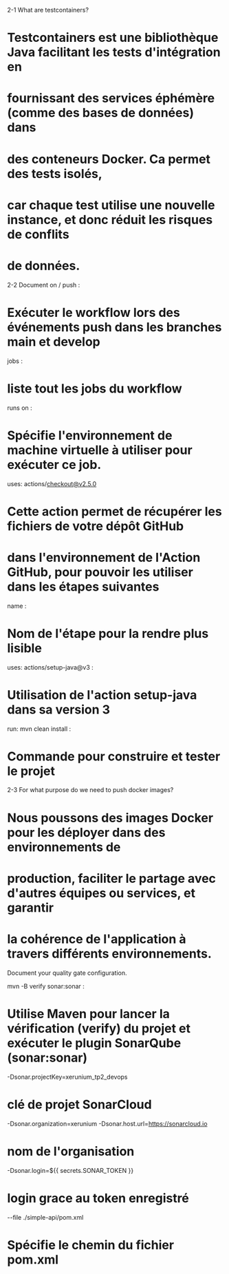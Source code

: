 2-1 What are testcontainers?

# Testcontainers est une bibliothèque Java facilitant les tests d'intégration en 
# fournissant des services éphémère (comme des bases de données) dans 
# des conteneurs Docker. Ca permet des tests isolés, 
# car chaque test utilise une nouvelle instance, et donc réduit les risques de conflits 
# de données.

2-2 Document 
on / push : 
# Exécuter le workflow lors des événements push dans les branches main et develop

jobs : 
# liste tout les jobs du workflow

runs on : 
# Spécifie l'environnement de machine virtuelle à utiliser pour exécuter ce job.

uses: actions/checkout@v2.5.0
# Cette action permet de récupérer les fichiers de votre dépôt GitHub
# dans l'environnement de l'Action GitHub, pour pouvoir les utiliser dans les étapes suivantes

name :
# Nom de l'étape pour la rendre plus lisible

uses: actions/setup-java@v3 :  
# Utilisation de l'action setup-java dans sa version 3

run: mvn clean install : 
# Commande pour construire et tester le projet

2-3 For what purpose do we need to push docker images?

# Nous poussons des images Docker pour les déployer dans des environnements de 
# production, faciliter le partage avec d'autres équipes ou services, et garantir 
# la cohérence de l'application à travers différents environnements.

Document your quality gate configuration.

mvn -B verify sonar:sonar :
# Utilise Maven pour lancer la vérification (verify) du projet et exécuter le plugin SonarQube (sonar:sonar)

-Dsonar.projectKey=xerunium_tp2_devops 
# clé de projet SonarCloud

-Dsonar.organization=xerunium -Dsonar.host.url=https://sonarcloud.io
# nom de l'organisation

-Dsonar.login=${{ secrets.SONAR_TOKEN }}  
# login grace au token enregistré

--file ./simple-api/pom.xml
# Spécifie le chemin du fichier pom.xml